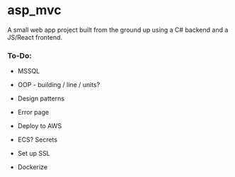 # asp_mvc

A small web app project built from the ground up using a C# backend and a JS/React frontend.

### **To-Do**:

* MSSQL

* OOP - building / line / units?
* Design patterns
* Error page

* Deploy to AWS
* ECS? Secrets
* Set up SSL
* Dockerize
